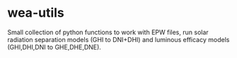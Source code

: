 # wea-utils
Small collection of python functions to work with EPW files, run solar radiation separation models (GHI to DNI+DHI) and luminous efficacy models (GHI,DHI,DNI to GHE,DHE,DNE).
